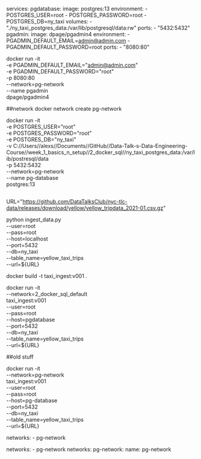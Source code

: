 services:
  pgdatabase:
    image: postgres:13
    environment:
      - POSTGRES_USER=root
      - POSTGRES_PASSWORD=root
      - POSTGRES_DB=ny_taxi
    volumes:
      - "./ny_taxi_postgres_data:/var/lib/postgresql/data:rw"
    ports:
      - "5432:5432"
  pgadmin:
    image: dpage/pgadmin4
    environment:
      - PGADMIN_DEFAULT_EMAIL=admin@admin.com
      - PGADMIN_DEFAULT_PASSWORD=root
    ports:
      - "8080:80"

docker run -it \
  -e PGADMIN_DEFAULT_EMAIL="admin@admin.com" \
  -e PGADMIN_DEFAULT_PASSWORD="root" \
  -p 8080:80 \
  --network=pg-network \
  --name pgadmin \
  dpage/pgadmin4

##network
docker network create pg-network

docker run -it \
  -e POSTGRES_USER="root" \
  -e POSTGRES_PASSWORD="root" \
  -e POSTGRES_DB="ny_taxi" \
  -v C://Users//alexs//Documents//GitHub//Data-Talk-s-Data-Engineering-Course//week_1_basics_n_setup//2_docker_sql//ny_taxi_postgres_data:/var/lib/postresql/data \
  -p 5432:5432 \
  --network=pg-network \
  --name pg-database \
postgres:13

##


URL="https://github.com/DataTalksClub/nyc-tlc-data/releases/download/yellow/yellow_tripdata_2021-01.csv.gz"

python ingest_data.py \
  --user=root \
  --pass=root \
  --host=localhost \
  --port=5432 \
  --db=ny_taxi \
  --table_name=yellow_taxi_trips \
  --url=${URL} 

docker build -t taxi_ingest:v001 .

docker run -it \
  --network=2_docker_sql_default \
  taxi_ingest:v001 \
    --user=root \
    --pass=root \
    --host=pgdatabase \
    --port=5432 \
    --db=ny_taxi \
    --table_name=yellow_taxi_trips \
    --url=${URL} 

##old stuff

docker run -it \
  --network=pg-network \
  taxi_ingest:v001 \
    --user=root \
    --pass=root \
    --host=pg-database \
    --port=5432 \
    --db=ny_taxi \
    --table_name=yellow_taxi_trips \
    --url=${URL} 

networks:
      - pg-network

networks:
      - pg-network
networks:
  pg-network:
    name: pg-network

